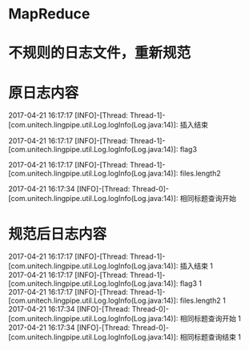 # MapReduce
# 不规则的日志文件，重新规范
# 原日志内容
  
2017-04-21 16:17:17
[INFO]-[Thread: Thread-1]-[com.unitech.lingpipe.util.Log.logInfo(Log.java:14)]: 插入结束

2017-04-21 16:17:17
[INFO]-[Thread: Thread-1]-[com.unitech.lingpipe.util.Log.logInfo(Log.java:14)]: flag3

2017-04-21 16:17:17
[INFO]-[Thread: Thread-1]-[com.unitech.lingpipe.util.Log.logInfo(Log.java:14)]: files.length2

2017-04-21 16:17:34
[INFO]-[Thread: Thread-0]-[com.unitech.lingpipe.util.Log.logInfo(Log.java:14)]: 相同标题查询开始

# 规范后日志内容
2017-04-21 16:17:17	[INFO]-[Thread: Thread-1]-[com.unitech.lingpipe.util.Log.logInfo(Log.java:14)]: 插入结束		1<br/>
2017-04-21 16:17:17	[INFO]-[Thread: Thread-1]-[com.unitech.lingpipe.util.Log.logInfo(Log.java:14)]: flag3		1<br/>
2017-04-21 16:17:17	[INFO]-[Thread: Thread-1]-[com.unitech.lingpipe.util.Log.logInfo(Log.java:14)]: files.length2		1<br/>
2017-04-21 16:17:34	[INFO]-[Thread: Thread-0]-[com.unitech.lingpipe.util.Log.logInfo(Log.java:14)]: 相同标题查询开始		1<br/>
2017-04-21 16:17:34	[INFO]-[Thread: Thread-0]-[com.unitech.lingpipe.util.Log.logInfo(Log.java:14)]: 相同标题查询结束		1

